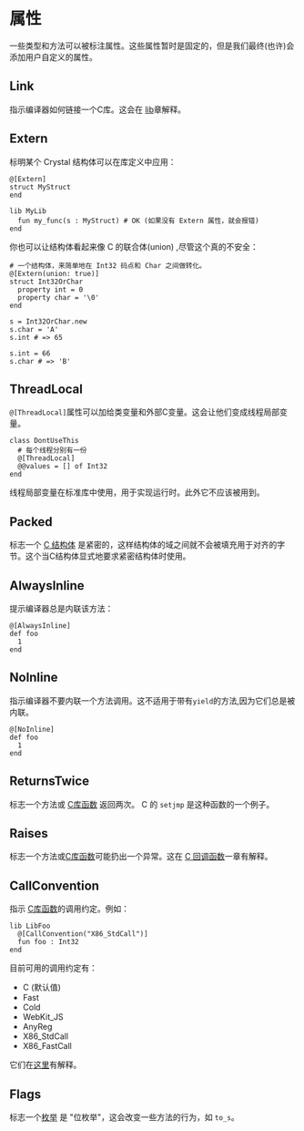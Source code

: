 # 属性

一些类型和方法可以被标注属性。这些属性暂时是固定的，但是我们最终(也许)会添加用户自定义的属性。

## Link

指示编译器如何链接一个C库。这会在 [lib](c_bindings/lib.html)章解释。

## Extern

标明某个 Crystal 结构体可以在库定义中应用：

```crystal
@[Extern]
struct MyStruct
end

lib MyLib
  fun my_func(s : MyStruct) # OK (如果没有 Extern 属性，就会报错)
end
```

你也可以让结构体看起来像 C 的联合体(union) ,尽管这个真的不安全：

```crystal
# 一个结构体，来简单地在 Int32 码点和 Char 之间做转化。
@[Extern(union: true)]
struct Int32OrChar
  property int = 0
  property char = '\0'
end

s = Int32OrChar.new
s.char = 'A'
s.int # => 65

s.int = 66
s.char # => 'B'
```

## ThreadLocal

`@[ThreadLocal]`属性可以加给类变量和外部C变量。这会让他们变成线程局部变量。

```crystal
class DontUseThis
  # 每个线程分别有一份
  @[ThreadLocal]
  @@values = [] of Int32
end
```

线程局部变量在标准库中使用，用于实现运行时。此外它不应该被用到。

## Packed

标志一个 [C 结构体](c_bindings/struct.html) 是紧密的，这样结构体的域之间就不会被填充用于对齐的字节。这个当C结构体显式地要求紧密结构体时使用。 

## AlwaysInline

提示编译器总是内联该方法：

```crystal
@[AlwaysInline]
def foo
  1
end
```

## NoInline

指示编译器不要内联一个方法调用。这不适用于带有`yield`的方法,因为它们总是被内联。

```crystal
@[NoInline]
def foo
  1
end
```

## ReturnsTwice

标志一个方法或 [C库函数](c_bindings/fun.html) 返回两次。 C 的 `setjmp` 是这种函数的一个例子。

## Raises

标志一个方法或[C库函数](c_bindings/fun.html)可能扔出一个异常。这在 [C 回调函数](c_bindings/callbacks.html)一章有解释。

## CallConvention

指示 [C库函数](c_bindings/fun.html)的调用约定。例如：

```crystal
lib LibFoo
  @[CallConvention("X86_StdCall")]
  fun foo : Int32
end
```

目前可用的调用约定有：

* C (默认值)
* Fast
* Cold
* WebKit_JS
* AnyReg
* X86_StdCall
* X86_FastCall

它们在[这里](http://llvm.org/docs/LangRef.html#calling-conventions)有解释。

## Flags

标志一个[枚举](enum.html) 是 "位枚举"，这会改变一些方法的行为，如 `to_s`。
